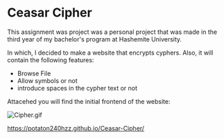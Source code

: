 # Ceasar Cipher

This assignment was project was a personal project that was made in the third year of my bachelor's program at Hashemite University.

In which, I decided to make a website that encrypts cyphers.
Also, it will contain the following features:
 - Browse File
 - Allow symbols or not
 - introduce spaces in the cypher text or not


Attacehed you will find the initial frontend of the website:

![Cipher.gif](Images/Cipher.gif)

https://potaton240hzz.github.io/Ceasar-Cipher/